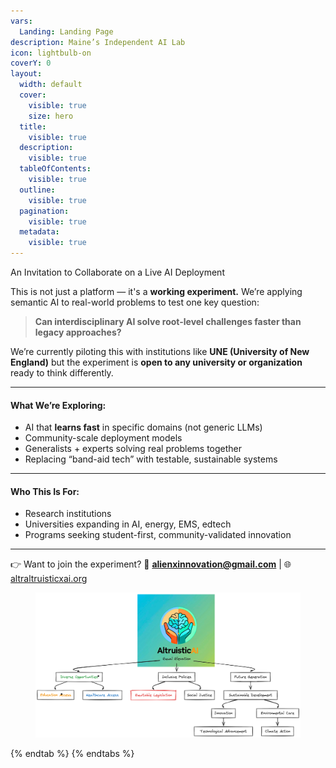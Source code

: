 ```yaml
---
vars:
  Landing: Landing Page
description: Maine’s Independent AI Lab
icon: lightbulb-on
coverY: 0
layout:
  width: default
  cover:
    visible: true
    size: hero
  title:
    visible: true
  description:
    visible: true
  tableOfContents:
    visible: true
  outline:
    visible: true
  pagination:
    visible: true
  metadata:
    visible: true
---
```

An Invitation to Collaborate on a Live AI Deployment

This is not just a platform — it's a **working experiment.**
We’re applying semantic AI to real-world problems to test one key question:

> **Can interdisciplinary AI solve root-level challenges faster than legacy approaches?**

We’re currently piloting this with institutions like **UNE (University of New England)** 
but the experiment is **open to any university or organization** ready to think differently.

***

#### What We’re Exploring:

* AI that **learns fast** in specific domains (not generic LLMs)
* Community-scale deployment models
* Generalists + experts solving real problems together
* Replacing “band-aid tech” with testable, sustainable systems

***

#### Who This Is For:

* Research institutions
* Universities expanding in AI, energy, EMS, edtech
* Programs seeking student-first, community-validated innovation

***

👉 Want to join the experiment?
📩 **alienxinnovation@gmail.com** | 🌐 [altraltruisticxai.org](https://altraltruisticxai.org)

<div data-full-width="false"><figure><img src=".gitbook/assets/image.png" alt=""><figcaption></figcaption></figure></div>
{% endtab %}
{% endtabs %}
